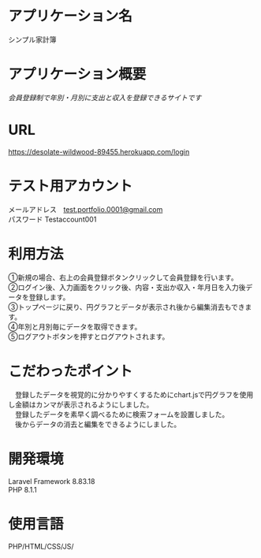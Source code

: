 # アプリケーション名
 
 シンプル家計簿  

 # アプリケーション概要  
 
*会員登録制で年別・月別に支出と収入を登録できるサイトです*  
 
# URL  
 
  https://desolate-wildwood-89455.herokuapp.com/login
 
# テスト用アカウント
 
メールアドレス　test.portfolio.0001@gmail.com  
パスワード Testaccount001
 
# 利用方法
 
 ①新規の場合、右上の会員登録ボタンクリックして会員登録を行います。  
 ②ログイン後、入力画面をクリック後、内容・支出か収入・年月日を入力後データを登録します。  
 ③トップページに戻り、円グラフとデータが表示され後から編集消去もできます。  
 ④年別と月別毎にデータを取得できます。  
 ⑤ログアウトボタンを押すとログアウトされます。

# こだわったポイント
 
　登録したデータを視覚的に分かりやすくするためにchart.jsで円グラフを使用し金額はカンマが表示されるようにしました。  
　登録したデータを素早く調べるために検索フォームを設置しました。  
　後からデータの消去と編集をできるようにしました。
　
 
# 開発環境
 
Laravel Framework 8.83.18  
PHP 8.1.1


# 使用言語
 
PHP/HTML/CSS/JS/

